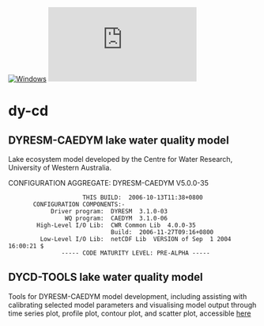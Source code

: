 [![Windows](https://svgshare.com/i/ZhY.svg)](https://svgshare.com/i/ZhY.svg)
[![Latest release](https://badgen.net/github/release/Naereen/Strapdown.js)](https://github.com/AquaticEcoDynamics/dy-cd/releases)

# dy-cd

## DYRESM-CAEDYM lake water quality model

Lake ecosystem model developed by the Centre for Water Research, University of Western Australia.

CONFIGURATION  AGGREGATE:  DYRESM-CAEDYM V5.0.0-35

                         THIS BUILD:  2006-10-13T11:38+0800
           CONFIGURATION COMPONENTS:-
                Driver program:  DYRESM  3.1.0-03
                    WQ program:  CAEDYM  3.1.0-06
            High-Level I/O Lib:  CWR Common Lib  4.0.0-35
                                 Build:  2006-11-27T09:16+0800
             Low-Level I/O Lib:  netCDF Lib  VERSION of Sep  1 2004 16:00:21 $
                   ----- CODE MATURITY LEVEL: PRE-ALPHA -----


## DYCD-TOOLS lake water quality model

Tools for DYRESM-CAEDYM model development, including assisting with calibrating selected model parameters and visualising model output through time series plot, profile plot, contour plot, and scatter plot, accessible [here](https://github.com/SongyanYu/dycdtools)


